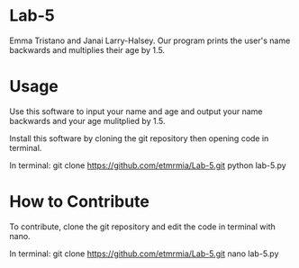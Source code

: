 # Lab-5
Emma Tristano and Janai Larry-Halsey. 
Our program prints the user's name backwards and multiplies their age by 1.5.

<h1>Usage</h1>

<p>Use this software to input your name and age and output your name backwards and your age mulitplied by 1.5.

Install this software by cloning the git repository then opening code in terminal.

  In terminal: 
  git clone https://github.com/etmrmia/Lab-5.git
  python lab-5.py

<h1>How to Contribute</h1>

<p>To contribute, clone the git repository and edit the code in terminal with nano.
  
  In terminal:
  git clone https://github.com/etmrmia/Lab-5.git
  nano lab-5.py
